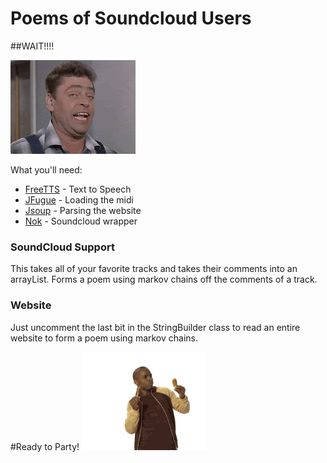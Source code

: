 # Poems of Soundcloud Users

##WAIT!!!!

![screen](surprise.gif)

What you'll need:

* [FreeTTS](http://freetts.sourceforge.net/docs/index.php) - Text to Speech
* [JFugue](http://www.jfugue.org/) - Loading the midi
* [Jsoup](http://jsoup.org/) - Parsing the website
* [Nok](https://github.com/nok/soundcloud-java-library) - Soundcloud wrapper

### SoundCloud Support
This takes all of your favorite tracks and takes their comments into an arrayList. Forms a poem using markov chains off the comments of a track.

### Website
Just uncomment the last bit in the StringBuilder class to read an entire website to form a poem using markov chains.


#Ready to Party!
![screen](chicken1.gif)







